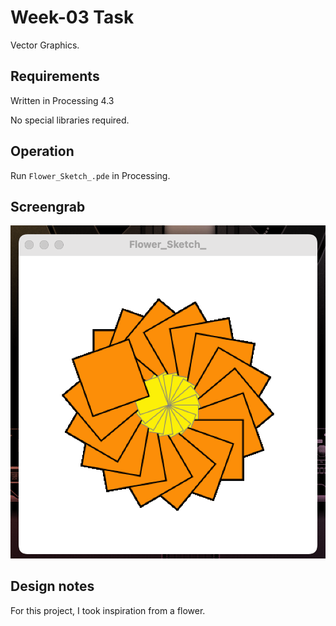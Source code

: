 # Week-03 Task

Vector Graphics.

## Requirements

Written in Processing 4.3

No special libraries required.

## Operation

Run `Flower_Sketch_.pde` in Processing.

## Screengrab

![image alt](https://github.com/Jollyboytheo/Computational-Practices-Sound-and-Image-Processing-/blob/20054eadab790781aaaeec564c1d298029dd80d2/Week%203/Screenshot%20(1).png)


## Design notes

For this project, I took inspiration from a flower.
